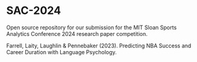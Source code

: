 # SAC-2024
Open source repository for our submission for the MIT Sloan Sports Analytics Conference 2024 research paper competition.

Farrell, Laity, Laughlin & Pennebaker (2023). Predicting NBA Success and Career Duration with Language Psychology.
